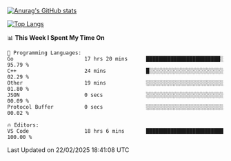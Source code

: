 [![Anurag's GitHub stats](https://github-readme-stats.vercel.app/api?username=wugouzi&count_private=true)](https://github.com/anuraghazra/github-readme-stats)

[![Top Langs](https://github-readme-stats.vercel.app/api/top-langs/?username=wugouzi&layout=compact&count_private=true&hide=html)](https://github.com/anuraghazra/github-readme-stats)

<!--START_SECTION:waka-->
📊 **This Week I Spent My Time On** 

```text
💬 Programming Languages: 
Go                       17 hrs 20 mins      ████████████████████████░   95.79 % 
C++                      24 mins             █░░░░░░░░░░░░░░░░░░░░░░░░   02.29 % 
Other                    19 mins             ░░░░░░░░░░░░░░░░░░░░░░░░░   01.80 % 
JSON                     0 secs              ░░░░░░░░░░░░░░░░░░░░░░░░░   00.09 % 
Protocol Buffer          0 secs              ░░░░░░░░░░░░░░░░░░░░░░░░░   00.02 % 

🔥 Editors: 
VS Code                  18 hrs 6 mins       █████████████████████████   100.00 % 
```


 Last Updated on 22/02/2025 18:41:08 UTC
<!--END_SECTION:waka-->

<!--
**wugouzi/wugouzi** is a ✨ _special_ ✨ repository because its `README.md` (this file) appears on your GitHub profile.

Here are some ideas to get you started:

- 🔭 I’m currently working on ...
- 🌱 I’m currently learning ...
- 👯 I’m looking to collaborate on ...
- 🤔 I’m looking for help with ...
- 💬 Ask me about ...
- 📫 How to reach me: ...
- 😄 Pronouns: ...
- ⚡ Fun fact: ...
-->
